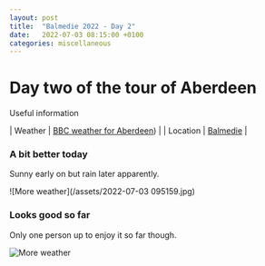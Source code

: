 ```yaml
---
layout: post
title:  "Balmedie 2022 - Day 2"
date:   2022-07-03 08:15:00 +0100
categories: miscellaneous
---
```

# Day two of the tour of Aberdeen

Useful information

| Weather | [BBC weather for Aberdeen](https://www.bbc.co.uk/weather/2657832))      |
| Location   | [Balmedie](https://goo.gl/maps/5SVK9VpZab8GUPXp7)       |

### A bit better today
Sunny early on but rain later apparently.     

![More weather](/assets/2022-07-03 095159.jpg)
  
### Looks good so far
Only one person up to enjoy it so far though.  

![More weather](/assets/PXL_20220703_093913527-01.jpg)
